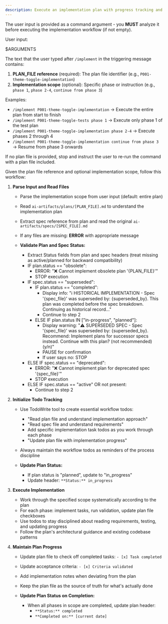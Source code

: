 ```yaml
---
description: Execute an implementation plan with progress tracking and plan updates.
---
```


The user input is provided as a command argument - you **MUST** analyze it before executing the implementation workflow (if not empty).

User input:

$ARGUMENTS

The text that the user typed after `/implement` in the triggering message contains:

1. **PLAN_FILE reference** (required): The plan file identifier (e.g., `P001-theme-toggle-implementation`)
2. **Implementation scope** (optional): Specific phase or instruction (e.g., `phase 1`, `phase 2-4`, `continue from phase 3`)

Examples:

- `/implement P001-theme-toggle-implementation` → Execute the entire plan from start to finish
- `/implement P001-theme-toggle-tests phase 1` → Execute only phase 1 of the test plan
- `/implement P001-theme-toggle-implementation phase 2-4` → Execute phases 2 through 4
- `/implement P001-theme-toggle-implementation continue from phase 3` → Resume from phase 3 onwards

If no plan file is provided, stop and instruct the user to re-run the command with a plan file included.

Given the plan file reference and optional implementation scope, follow this workflow:

1. **Parse Input and Read Files**
   - Parse the implementation scope from user input (default: entire plan)
   - Read `ai-artifacts/plans/[PLAN_FILE].md` to understand the implementation plan
   - Extract spec reference from plan and read the original `ai-artifacts/specs/[SPEC_FILE].md`
   - If any files are missing: **ERROR** with appropriate message

   - **Validate Plan and Spec Status:**
     - Extract Status fields from plan and spec headers (treat missing as active/planned for backward compatibility)
     - IF plan.status == "obsolete":
       - ERROR: "❌ Cannot implement obsolete plan '{PLAN_FILE}'"
       - STOP execution
     - IF spec.status == "superseded":
       - IF plan.status == "completed":
         - Display info: "ℹ️ HISTORICAL IMPLEMENTATION - Spec '{spec_file}' was superseded by: {superseded_by}. This plan was completed before the spec breakdown. Continuing as historical record..."
         - Continue to step 2
       - ELSE IF plan.status IN ["in-progress", "planned"]:
         - Display warning: "⚠️ SUPERSEDED SPEC - Spec '{spec_file}' was superseded by: {superseded_by}. Recommend: Implement plans for successor specs instead. Continue with this plan? (not recommended) (y/n)"
         - PAUSE for confirmation
         - If user says no: STOP
     - ELSE IF spec.status == "deprecated":
       - ERROR: "❌ Cannot implement plan for deprecated spec '{spec_file}'"
       - STOP execution
     - ELSE IF spec.status == "active" OR not present:
       - Continue to step 2

2. **Initialize Todo Tracking**
   - Use TodoWrite tool to create essential workflow todos:
     - "Read plan file and understand implementation approach"
     - "Read spec file and understand requirements"
     - Add specific implementation task todos as you work through each phase
     - "Update plan file with implementation progress"
   - Always maintain the workflow todos as reminders of the process discipline

   - **Update Plan Status:**
     - If plan status is "planned", update to "in_progress"
     - Update header: `**Status:** in_progress`

3. **Execute Implementation**
   - Work through the specified scope systematically according to the plan
   - For each phase: implement tasks, run validation, update plan file checkboxes
   - Use todos to stay disciplined about reading requirements, testing, and updating progress
   - Follow the plan's architectural guidance and existing codebase patterns

4. **Maintain Plan Progress**
   - Update plan file to check off completed tasks: `- [x] Task completed`
   - Update acceptance criteria: `- [x] Criteria validated`
   - Add implementation notes when deviating from the plan
   - Keep the plan file as the source of truth for what's actually done

   - **Update Plan Status on Completion:**
     - When all phases in scope are completed, update plan header:
       - `**Status:** completed`
       - `**Completed on:** [current date]`
